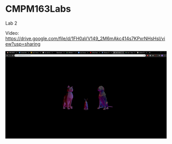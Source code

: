 # CMPM163Labs
 
Lab 2

Video: https://drive.google.com/file/d/1FH0aVV149_2M6mAkc414s7KPxrNHsHsl/view?usp=sharing

![](lab2/Lab2-Part2-Screenshot.PNG)
